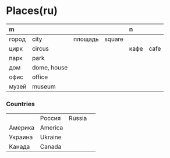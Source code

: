 # Places\(ru\)



| m |  |  |  | n |  |
| :--- | :--- | :--- | :--- | :--- | :--- |
| город | city | площадь | square |  |  |
| цирк | circus |  |  | кафе | cafe |
| парк | park |  |  |  |  |
| дом | dome, house |  |  |  |  |
| офис | office |  |  |  |  |
| музей | museum |  |  |  |  |

### Countries

|  |  |  |  |
| :--- | :--- | :--- | :--- |
|  | Россия | Russia |  |
| Америка | America |  |  |
| Украина | Ukraine |  |  |
| Канада | Canada |  |  |

